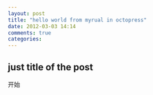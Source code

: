 ```yaml
---
layout: post
title: "hello world from myrual in octopress"
date: 2012-03-03 14:14
comments: true
categories: 
---
```

## just title of the post
开始
